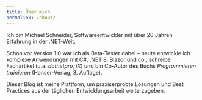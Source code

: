 ```yaml
---
title: Über mich
permalink: /about/
---
```


Ich bin Michael Schneider, Softwareentwickler mit über 20 Jahren Erfahrung in der .NET-Welt.

Schon vor Version 1.0 war ich als Beta-Tester dabei – heute entwickle ich komplexe Anwendungen mit C#, .NET 8, Blazor und co., schreibe Fachartikel (u.a. *dotnetpro*, *iX*) und bin Co-Autor des Buchs *Programmieren trainieren* (Hanser-Verlag, 3. Auflage).

Dieser Blog ist meine Plattform, um praxiserprobte Lösungen und Best Practices aus der täglichen Entwicklungsarbeit weiterzugeben.